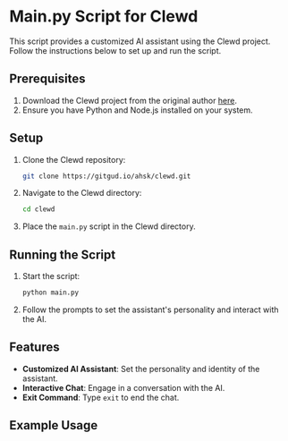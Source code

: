 # Main.py Script for Clewd

This script provides a customized AI assistant using the Clewd project. Follow the instructions below to set up and run the script.

## Prerequisites

1. Download the Clewd project from the original author [here](https://gitgud.io/ahsk/clewd).
2. Ensure you have Python and Node.js installed on your system.

## Setup

1. Clone the Clewd repository:
    ```sh
    git clone https://gitgud.io/ahsk/clewd.git
    ```
2. Navigate to the Clewd directory:
    ```sh
    cd clewd
    ```
3. Place the `main.py` script in the Clewd directory.

## Running the Script

1. Start the script:
    ```sh
    python main.py
    ```
2. Follow the prompts to set the assistant's personality and interact with the AI.

## Features

- **Customized AI Assistant**: Set the personality and identity of the assistant.
- **Interactive Chat**: Engage in a conversation with the AI.
- **Exit Command**: Type `exit` to end the chat.

## Example Usage
